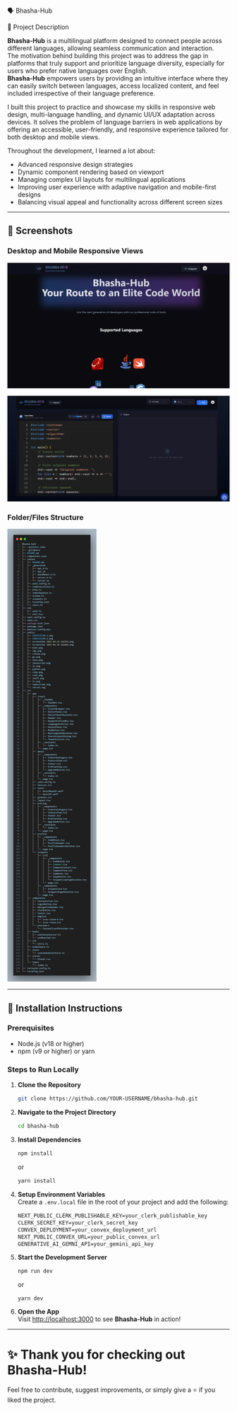 🗣️ Bhasha-Hub

📖 Project Description

**Bhasha-Hub** is a multilingual platform designed to connect people across different languages, allowing seamless communication and interaction.  
The motivation behind building this project was to address the gap in platforms that truly support and prioritize language diversity, especially for users who prefer native languages over English.  
**Bhasha-Hub** empowers users by providing an intuitive interface where they can easily switch between languages, access localized content, and feel included irrespective of their language preference.

I built this project to practice and showcase my skills in responsive web design, multi-language handling, and dynamic UI/UX adaptation across devices. It solves the problem of language barriers in web applications by offering an accessible, user-friendly, and responsive experience tailored for both desktop and mobile views.

Throughout the development, I learned a lot about:
- Advanced responsive design strategies
- Dynamic component rendering based on viewport
- Managing complex UI layouts for multilingual applications
- Improving user experience with adaptive navigation and mobile-first designs
- Balancing visual appeal and functionality across different screen sizes

---

## 📸 Screenshots

### Desktop and Mobile Responsive Views

![Responsive design showcasing Bhasha-Hub's balanced visual appeal and functionality across desktop screens.](./public/Screenshot%202025-04-26%20162742.png)

![Responsive design showcasing Bhasha-Hub's balanced visual appeal and functionality across mobile screens.](./public/Screenshot%202025-04-26%20162826.png)

### Folder/Files Structure

![Folder/Files structure of Bhasha-Hub project.](./public/code.png)


---

## 🚀 Installation Instructions

### Prerequisites
- Node.js (v18 or higher)
- npm (v9 or higher) or yarn

### Steps to Run Locally

1. **Clone the Repository**
   ```bash
   git clone https://github.com/YOUR-USERNAME/bhasha-hub.git
   ```

2. **Navigate to the Project Directory**
   ```bash
   cd bhasha-hub
   ```

3. **Install Dependencies**
   ```bash
   npm install
   ```
   or
   ```bash
   yarn install
   ```

4. **Setup Environment Variables**  
   Create a `.env.local` file in the root of your project and add the following:

   ```env
   NEXT_PUBLIC_CLERK_PUBLISHABLE_KEY=your_clerk_publishable_key
   CLERK_SECRET_KEY=your_clerk_secret_key
   CONVEX_DEPLOYMENT=your_convex_deployment_url
   NEXT_PUBLIC_CONVEX_URL=your_public_convex_url
   GENERATIVE_AI_GEMNI_API=your_gemini_api_key
   ```

5. **Start the Development Server**
   ```bash
   npm run dev
   ```
   or
   ```bash
   yarn dev
   ```

6. **Open the App**  
   Visit [http://localhost:3000](http://localhost:3000) to see **Bhasha-Hub** in action!

---

# ✨ Thank you for checking out Bhasha-Hub!  
Feel free to contribute, suggest improvements, or simply give a ⭐ if you liked the project.
